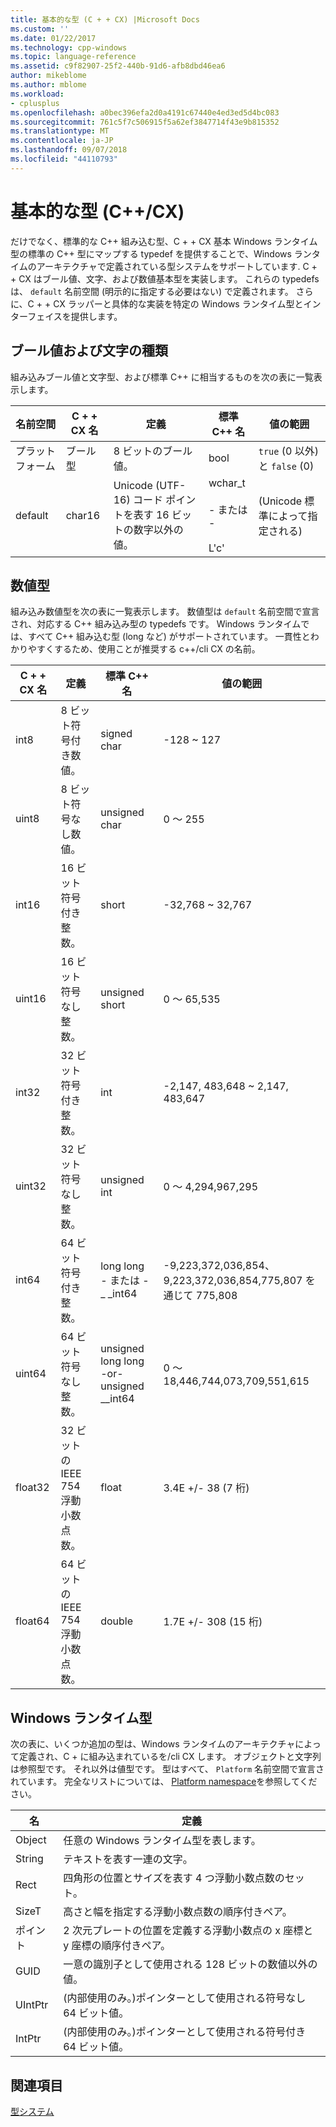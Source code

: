 ```yaml
---
title: 基本的な型 (C + + CX) |Microsoft Docs
ms.custom: ''
ms.date: 01/22/2017
ms.technology: cpp-windows
ms.topic: language-reference
ms.assetid: c9f82907-25f2-440b-91d6-afb8dbd46ea6
author: mikeblome
ms.author: mblome
ms.workload:
- cplusplus
ms.openlocfilehash: a0bec396efa2d0a4191c67440e4ed3ed5d4bc083
ms.sourcegitcommit: 761c5f7c506915f5a62ef3847714f43e9b815352
ms.translationtype: MT
ms.contentlocale: ja-JP
ms.lasthandoff: 09/07/2018
ms.locfileid: "44110793"
---
```

# <a name="fundamental-types-ccx"></a>基本的な型 (C++/CX)

だけでなく、標準的な C++ 組み込む型、C + + CX 基本 Windows ランタイム型の標準の C++ 型にマップする typedef を提供することで、Windows ランタイムのアーキテクチャで定義されている型システムをサポートしています. C + + CX はブール値、文字、および数値基本型を実装します。 これらの typedefs は、 `default` 名前空間 (明示的に指定する必要はない) で定義されます。 さらに、C + + CX ラッパーと具体的な実装を特定の Windows ランタイム型とインターフェイスを提供します。

## <a name="boolean-and-character-types"></a>ブール値および文字の種類

組み込みブール値と文字型、および標準 C++ に相当するものを次の表に一覧表示します。

|名前空間|C + + CX 名|定義|標準 C++ 名|値の範囲|
|---------------|-----------------------------------------------------------------------|----------------|-------------------------|---------------------|
|プラットフォーム|ブール型|8 ビットのブール値。|bool|`true` (0 以外) と `false` (0)|
|default|char16|Unicode (UTF-16) コード ポイントを表す 16 ビットの数字以外の値。|wchar_t<br /><br /> - または -<br /><br /> L'c'|(Unicode 標準によって指定される)|

## <a name="numeric-types"></a>数値型

組み込み数値型を次の表に一覧表示します。 数値型は `default` 名前空間で宣言され、対応する C++ 組み込み型の typedefs です。 Windows ランタイムでは、すべて C++ 組み込む型 (long など) がサポートされています。 一貫性とわかりやすくするため、使用ことが推奨する c++/cli CX の名前。

|C + + CX 名|定義|標準 C++ 名|値の範囲|
|-----------------------------------------------------------------------|----------------|-------------------------|---------------------|
|int8|8 ビット符号付き数値。|signed char|-128 ~ 127|
|uint8|8 ビット符号なし数値。|unsigned char|0 ～ 255|
|int16|16 ビット符号付き整数。|short|-32,768 ~ 32,767|
|uint16|16 ビット符号なし整数。|unsigned short|0 ～ 65,535|
|int32|32 ビット符号付き整数。|int|-2,147, 483,648 ~ 2,147, 483,647|
|uint32|32 ビット符号なし整数。|unsigned int|0 ～ 4,294,967,295|
|int64|64 ビット符号付き整数。|long long - または - _ _int64|-9,223,372,036,854、9,223,372,036,854,775,807 を通じて 775,808|
|uint64|64 ビット符号なし整数。|unsigned long long  -or- unsigned __int64|0 ～ 18,446,744,073,709,551,615|
|float32|32 ビットの IEEE 754 浮動小数点数。|float|3.4E +/- 38 (7 桁)|
|float64|64 ビットの IEEE 754 浮動小数点数。|double|1.7E +/- 308 (15 桁)|

## <a name="windows-runtime-types"></a>Windows ランタイム型

次の表に、いくつか追加の型は、Windows ランタイムのアーキテクチャによって定義され、C + に組み込まれているを/cli CX します。 オブジェクトと文字列は参照型です。 それ以外は値型です。 型はすべて、 `Platform` 名前空間で宣言されています。 完全なリストについては、 [Platform namespace](../cppcx/platform-namespace-c-cx.md)を参照してください。

|名|定義|
|----------|----------------|
|Object|任意の Windows ランタイム型を表します。|
|String|テキストを表す一連の文字。|
|Rect|四角形の位置とサイズを表す 4 つ浮動小数点数のセット。|
|SizeT|高さと幅を指定する浮動小数点数の順序付きペア。|
|ポイント|2 次元プレートの位置を定義する浮動小数点の x 座標と y 座標の順序付きペア。|
|GUID|一意の識別子として使用される 128 ビットの数値以外の値。|
|UIntPtr|(内部使用のみ。)ポインターとして使用される符号なし 64 ビット値。|
|IntPtr|(内部使用のみ。)ポインターとして使用される符号付き 64 ビット値。|

## <a name="see-also"></a>関連項目

[型システム](../cppcx/type-system-c-cx.md)